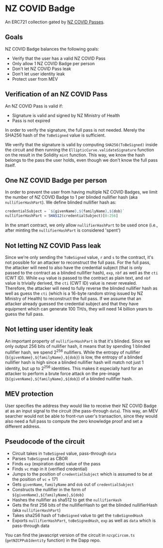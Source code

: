 # NZ COVID Badge

An ERC721 collection gated by [NZ COVID Passes](https://github.com/minhealthnz/nzcovidpass-spec).

## Goals

NZ COVID Badge balances the following goals:

- Verify that the user has a valid NZ COVID Pass
- Only allow 1 NZ COVID Badge per person
- Don't let NZ COVID Pass leak
- Don't let user identity leak
- Protect user from MEV

## Verification of an NZ COVID Pass

An NZ COVID Pass is valid if:
- Signature is valid and signed by NZ Ministry of Health
- Pass is not expired

In order to verify the signature, the full pass is not needed. Merely the SHA256 hash of the `ToBeSigned` value is sufficient.

We verify that the signature is valid by computing `SHA256(ToBeSigned)` inside the circuit and then running the `EllipticCurve.validateSignature` function on the result in the Solidity `mint` function. This way, we know the hash belongs to the pass the user holds, even though we don't know the full pass itself.

## One NZ COVID Badge per person

In order to prevent the user from having multiple NZ COVID Badges, we limit the number of NZ COVID Badge to 1 per blinded nullifier hash (aka `nullifierHashPart`). We define blinded nullifier hash as:

```javascript
credentialSubject = `${givenName},${familyName},${dob}`
nullifierHashPart = SHA512(credentialSubject)[0:256]
```

In the smart contract, we only allow `nullifierHashPart` to be used once (i.e., after minting the `nullifierHashPart` is considered 'spent')

## Not letting NZ COVID Pass leak

Since we're only sending the `ToBeSigned` value, `r` and `s` to the contract, it's not possible for an attacker to reconstruct the full pass. For the  full pass, the attacker will need to also have the credential subject (that is only passed to the contract as a blinded nullifier hash), `exp`, `nbf` as well as the `cti` (CWT ID). While `exp` value is passed to the contract as plain text, and `nbf` value is trivially derived, the `cti` (CWT ID) value is never revealed. Therefore, the attacker will need to fully reverse the blinded nullifier hash as well as guess the `cti` (which is a 16-byte random string issued by NZ Ministry of Health) to reconstruct the full pass. If we assume that an attacker already guessed the credential subject and that they have equipment which can generate 100 TH/s, they will need 14 billion years to guess the full pass.

## Not letting user identity leak

An important property of `nullifierHashPart` is that it's blinded. Since we only output 256 bits of nullifier hash, it means that by spending 1 blinded nullifier hash, we spend 2<sup>256</sup> nullifiers. While the entropy of nullifier (`${givenName},${familyName},${dob}`) is low, the entropy of a blinded nullifier hash is high since a blinded nullifier hash will match not just 1 identity, but up to 2<sup>256</sup> identities. This makes it especially hard for an attacker to perform a brute force attack on the pre-image (`${givenName},${familyName},${dob}`) of a blinded nullifier hash.

## MEV protection
User specifies the address they would like to receive their NZ COVID Badge at as an input signal to the circuit (the pass-through `data`). This way, an MEV searcher would not be able to front-run user's transaction, since they would also need a full pass to compute the zero knowledge proof and set a different address.

## Pseudocode of the circuit
- Circuit takes in `ToBeSigned` value, pass-through `data`
- Parses `ToBeSigned` as CBOR
- Finds `exp` (expiration date) value of the pass
- Finds `vc` map in it (verified credential)
- Jumps to the position of `credentialSubject` which is assumed to be at the position of `vc` + 171
- Gets `givenName`, `familyName` and `dob` out of `credentialSubject`
- Constructs the nullifier in the form of `${givenName},${familyName},${dob}`
- Hashes the nullifier as sha512 to get the `nullifierHash`
- Gets the first 256 bits of the nullifierHash to get the blinded nullifierHash (aka `nullifierHashPart`)
- Takes sha256 hash of `ToBeSigned` value to get the `toBeSignedHash`
- Exports `nullifierHashPart`, `toBeSignedHash`, `exp` as well as `data` which is pass-through data

You can find the javascript version of the circuit in `nzcpCircom.ts` (`getNZCPPubIdentity` function) in the Dapp repo.
